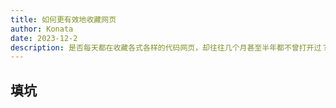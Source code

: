 ```yaml
---
title: 如何更有效地收藏网页
author: Konata
date: 2023-12-2
description: 是否每天都在收藏各式各样的代码网页，却往往几个月甚至半年都不曾打开过？是时候重新考虑收藏网页的姿势了
---
```


## 填坑
